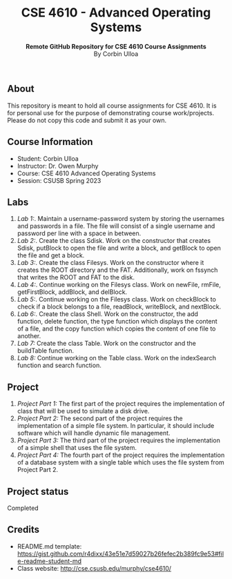 <h1 align="center">CSE 4610 - Advanced Operating Systems</h1>
<p align="center"><strong>Remote GitHub Repository for CSE 4610 Course Assignments</strong>
<br>By Corbin Ulloa</p>
<br/>
<h2>About</h2>
This repository is meant to hold all course assignments for CSE 4610. It is for personal use for the purpose of demonstrating course work/projects. Please do not copy this code and submit it as your own.

<h2>Course Information</h2>

- Student: Corbin Ulloa
- Instructor: Dr. Owen Murphy
- Course: CSE 4610 Advanced Operating Systems
- Session: CSUSB Spring 2023

<h2>Labs</h2>

1. *Lab 1:*. Maintain a username-password system by storing the usernames and passwords in a file. The file will consist of a single username and password per line with a space in between.
2. *Lab 2:*. Create the class Sdisk. Work on the constructor that creates Sdisk, putBlock to open the file and write a block, and getBlock to open the file and get a block.
3. *Lab 3:*. Create the class Filesys. Work on the constructor where it creates the ROOT directory and the FAT. Additionally, work on fssynch that writes the ROOT and FAT to the disk.
4. *Lab 4:*. Continue working on the Filesys class. Work on newFile, rmFile, getFirstBlock, addBlock, and delBlock.
5. *Lab 5:*. Continue working on the Filesys class. Work on checkBlock to check if a block belongs to a file, readBlock, writeBlock, and nextBlock.
6. *Lab 6:*. Create the class Shell. Work on the constructor, the add function, delete function, the type function which displays the content of a file, and the copy function which copies the content of one file to another.
7. *Lab 7:* Create the class Table. Work on the constructor and the buildTable function.
8. *Lab 8:* Continue working on the Table class. Work on the indexSearch function and search function.

<h2>Project</h2>

1. *Project Part 1:* The first part of the project requires the implementation of class that will be used to simulate a disk drive. 
2. *Project Part 2:* The second part of the project requires the implementation of a simple file system. In particular, it should include software which will handle dynamic file management.
3. *Project Part 3:* The third part of the project requires the implementation of a simple shell that uses the file system.
4. *Project Part 4:* The fourth part of the project requires the implementation of a database system with a single table which uses the file system from Project Part 2.

<h2>Project status</h2>
Completed

<h2>Credits</h2>

- README.md template: https://gist.github.com/r4dixx/43e51e7d59027b26fefec2b389fc9e53#file-readme-student-md
- Class website: http://cse.csusb.edu/murphy/cse4610/
